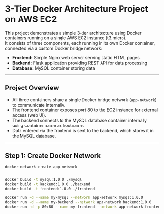 # 3-Tier Docker Architecture Project on AWS EC2

This project demonstrates a simple 3-tier architecture using Docker containers running on a single AWS EC2 instance (t3.micro).  
It consists of three components, each running in its own Docker container, connected via a custom Docker bridge network:

- **Frontend:** Simple Nginx web server serving static HTML pages  
- **Backend:** Flask application providing REST API for data processing  
- **Database:** MySQL container storing data  

---

## Project Overview

- All three containers share a single Docker bridge network (`app-network`) to communicate internally.  
- The frontend container exposes port 80 to the EC2 instance for external access (web UI).  
- The backend connects to the MySQL database container internally using container name as hostname.  
- Data entered via the frontend is sent to the backend, which stores it in the MySQL database.

---

## Step 1: Create Docker Network

```bash
docker network create app-network


docker build -t mysql:1.0.0 ./mysql
docker build -t backend:1.0.0 ./backend
docker build -t frontend:1.0.0 ./frontend

docker run -d --name my-mysql --network app-network mysql:1.0.0
docker run -d --name my-backend --network app-network backend:1.0.0
docker run -d -p 80:80 --name my-frontend --network app-network frontend:1.0.0



